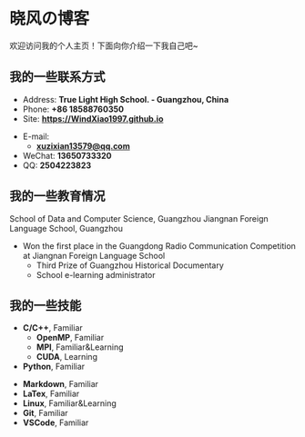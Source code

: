 # 晓风の博客

欢迎访问我的个人主页！下面向你介绍一下我自己吧~

<!-- .slide -->

## 我的一些联系方式

- Address: **True Light High School. - Guangzhou, China**
- Phone: **+86 18588760350**
- Site: **<https://WindXiao1997.github.io>**

<!-- .slide vertical=true -->

- E-mail:
  - **[xuzixian13579@qq.com](mailto:xuzixian13579@qq.com)**
- WeChat: **13650733320**
- QQ: **2504223823**

<!-- .slide -->

## 我的一些教育情况

<!-- .slide vertical=true -->

School of Data and Computer Science, Guangzhou Jiangnan Foreign Language School, Guangzhou

- Won the first place in the Guangdong Radio Communication Competition at Jiangnan Foreign Language School
  - Third Prize of Guangzhou Historical Documentary
  - School e-learning administrator

<!-- .slide -->

## 我的一些技能

<!-- .slide vertical=true -->

- **C/C++**, Familiar
  - **OpenMP**, Familiar
  - **MPI**, Familiar&Learning
  - **CUDA**, Learning
- **Python**, Familiar

<!-- .slide vertical=true -->

- **Markdown**, Familiar
- **LaTex**, Familiar
- **Linux**, Familiar&Learning
- **Git**, Familiar
- **VSCode**, Familiar

<!-- .slide -->
